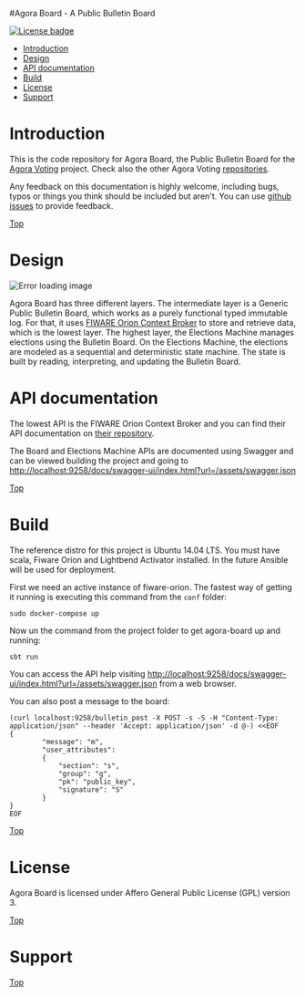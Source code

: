 #<a name="top"></a>Agora Board - A Public Bulletin Board


[![License badge](https://img.shields.io/badge/license-AGPL-blue.svg)](https://opensource.org/licenses/AGPL-3.0)

* [Introduction](#introduction)
* [Design](#design)
* [API documentation](#api-documentation)
* [Build](#build)
* [License](#license)
* [Support](#support)

# Introduction

This is the code repository for Agora Board, the Public Bulletin Board for the [Agora Voting](https://agoravoting.com/) project. Check also the other Agora Voting [repositories](https://github.com/agoravoting).


Any feedback on this documentation is highly welcome, including bugs, typos
or things you think should be included but aren't. You can use [github issues](https://github.com/agoravoting/agora-board/issues/new) to provide feedback.

[Top](#top)

# Design

![Error loading image](public/architecture.png)

Agora Board has three different layers. The intermediate layer is a Generic Public Bulletin Board, which works as a purely functional typed immutable log. For that, it uses [FIWARE Orion Context Broker](https://github.com/telefonicaid/fiware-orion) to store and retrieve data, which is the lowest layer. The highest layer, the Elections Machine manages elections using the Bulletin Board. On the Elections Machine, the elections are modeled as a sequential and deterministic state machine. The state is built by reading, interpreting, and updating the Bulletin Board.

# API documentation

The lowest API is the FIWARE Orion Context Broker and you can find their API documentation on [their repository](https://github.com/telefonicaid/fiware-orion/).

The Board and Elections Machine APIs are documented using Swagger and can be viewed building the project and going to [http://localhost:9258/docs/swagger-ui/index.html?url=/assets/swagger.json](http://localhost:9258/docs/swagger-ui/index.html?url=/assets/swagger.json)

[Top](#top)

# Build

The reference distro for this project is Ubuntu 14.04 LTS. You must have scala, Fiware Orion and Lightbend Activator installed. In the future Ansible will be used for deployment.

First we need an active instance of fiware-orion. The fastest way of getting it running is executing this command from the `conf` folder:

    sudo docker-compose up

Now un the command from the project folder to get agora-board up and running:

    sbt run

You can access the API help visiting [http://localhost:9258/docs/swagger-ui/index.html?url=/assets/swagger.json](http://localhost:9258/docs/swagger-ui/index.html?url=/assets/swagger.json) from a web browser.

You can also post a message to the board:

    (curl localhost:9258/bulletin_post -X POST -s -S -H "Content-Type: application/json" --header 'Accept: application/json' -d @-) <<EOF
    {
            "message": "m",
            "user_attributes": 
            {
                "section": "s",
                "group": "g",
                "pk": "public_key",
                "signature": "S"
            }
    }
    EOF

[Top](#top)

# License

Agora Board is licensed under Affero General Public License (GPL) version 3.

[Top](#top)

# Support

[Top](#top)
